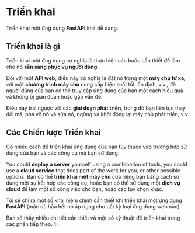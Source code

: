 # Triển khai

Triển khai một ứng dụng **FastAPI** khá dễ dàng.

## Triển khai là gì

Triển khai một ứng dụng có nghĩa là thực hiện các bước cần thiết để làm cho nó **sẵn sàng phục vụ người dùng**.

Đối với một **API web**, điều này có nghĩa là đặt nó trong một **máy chủ từ xa**, với một **chương trình máy chủ** cung cấp hiệu suất tốt, ổn định, v.v., để người dùng của bạn có thể truy cập ứng dụng của bạn một cách hiệu quả và không bị gián đoạn hoặc gặp vấn đề.

Điều này trái ngược với các **giai đoạn phát triển**, trong đó bạn liên tục thay đổi mã, phá vỡ nó và sửa nó, ngừng và khởi động lại máy chủ phát triển, v.v.

## Các Chiến lược Triển khai

Có nhiều cách để triển khai ứng dụng của bạn tùy thuộc vào trường hợp sử dụng của bạn và các công cụ mà bạn sử dụng.

You could **deploy a server** yourself using a combination of tools, you could use a **cloud service** that does part of the work for you, or other possible options.
Bạn có thể **triển khai một máy chủ** của riêng bạn bằng cách sử dụng một sự kết hợp các công cụ, hoặc bạn có thể sử dụng một **dịch vụ cloud** để làm một số công việc cho bạn, hoặc các tùy chọn khác.

Tôi sẽ chỉ ra một số khái niệm chính cần thiết khi triển khai một ứng dụng **FastAPI** (mặc dù hầu hết nó áp dụng cho bất kỳ loại ứng dụng web nào).

Bạn sẽ thấy nhiều chi tiết cần thiết và một số kỹ thuật để triển khai trong các phần tiếp theo. ✨

